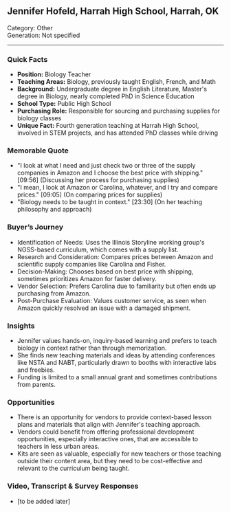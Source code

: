 ## Jennifer Hofeld, Harrah High School, Harrah, OK

Category: Other  
Generation: Not specified

---

### Quick Facts
- **Position:** Biology Teacher
- **Teaching Areas:** Biology, previously taught English, French, and Math
- **Background:** Undergraduate degree in English Literature, Master's degree in Biology, nearly completed PhD in Science Education
- **School Type:** Public High School
- **Purchasing Role:** Responsible for sourcing and purchasing supplies for biology classes
- **Unique Fact:** Fourth generation teaching at Harrah High School, involved in STEM projects, and has attended PhD classes while driving

### Memorable Quote
- "I look at what I need and just check two or three of the supply companies in Amazon and I choose the best price with shipping." [09:56] (Discussing her process for purchasing supplies)
- "I mean, I look at Amazon or Carolina, whatever, and I try and compare prices." [09:05] (On comparing prices for supplies)
- "Biology needs to be taught in context." [23:30] (On her teaching philosophy and approach)

### Buyer’s Journey
- Identification of Needs: Uses the Illinois Storyline working group's NGSS-based curriculum, which comes with a supply list.
- Research and Consideration: Compares prices between Amazon and scientific supply companies like Carolina and Fisher.
- Decision-Making: Chooses based on best price with shipping, sometimes prioritizes Amazon for faster delivery.
- Vendor Selection: Prefers Carolina due to familiarity but often ends up purchasing from Amazon.
- Post-Purchase Evaluation: Values customer service, as seen when Amazon quickly resolved an issue with a damaged shipment.

### Insights
- Jennifer values hands-on, inquiry-based learning and prefers to teach biology in context rather than through memorization.
- She finds new teaching materials and ideas by attending conferences like NSTA and NABT, particularly drawn to booths with interactive labs and freebies.
- Funding is limited to a small annual grant and sometimes contributions from parents.

### Opportunities
- There is an opportunity for vendors to provide context-based lesson plans and materials that align with Jennifer's teaching approach.
- Vendors could benefit from offering professional development opportunities, especially interactive ones, that are accessible to teachers in less urban areas.
- Kits are seen as valuable, especially for new teachers or those teaching outside their content area, but they need to be cost-effective and relevant to the curriculum being taught.

### Video, Transcript & Survey Responses
- [to be added later]